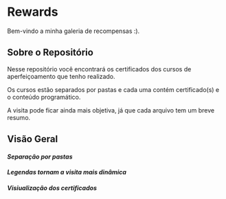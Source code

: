 # Rewards
Bem-vindo a minha galeria de recompensas :).

## Sobre o Repositório
Nesse repositório você encontrará os certificados dos cursos de aperfeiçoamento que tenho realizado.

Os cursos estão separados por pastas e cada uma contém certificado(s) e o conteúdo programático.

A visita pode ficar ainda mais objetiva, já que cada arquivo tem um breve resumo.

## Visão Geral
#### *Separação por pastas* ####

#### *Legendas tornam a visita mais dinâmica* ####

#### *Visiualização dos certificados* ####


